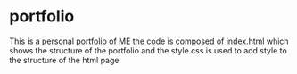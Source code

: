 # portfolio
This is a personal portfolio of ME
the code is composed of index.html which shows the structure of the portfolio and 
the style.css is used to add style to the structure of the html page 